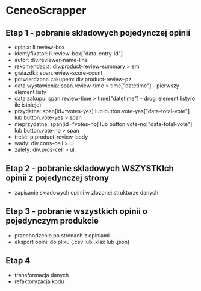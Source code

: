 # CeneoScrapper
## Etap 1 - pobranie składowych pojedynczej opinii
- opinia: li.review-box
- identyfikator: li.review-box["data-entry-id"]
- autor: div.reviewer-name-line
- rekomendacja: div.product-review-summary > em
- gwiazdki: span.review-score-count
- potwierdzona zakupem: div.product-review-pz
- data wystawienia: span.review-time > time["datetime"] - pierwszy element listy
- data zakupu: span.review-time > time["datetime"] - drugi element listy(o ile istnieje)
- przydatna: span[id=^votes-yes]
    lub        button.vote-yes["data-total-vote"]
    lub        button.vote-yes > span
- nieprzydatna: span[id=^votes-no]
    lub        button.vote-no["data-total-vote"]
    lub        button.vote-no > span
- treść: p.product-review-body
- wady: div.cons-cell > ul
- zalety: div.pros-cell > ul
## Etap 2 - pobranie skladowych WSZYSTKIch opinii z pojedynczej strony
- zapisanie składowych opinii w zlozonej strukturze danych
## Etap 3 - pobranie wszystkich opinii o pojedynczym produkcie
- przechodzenie po stronach z opiniami 
- eksport opinii do pliku (.csv lub .xlsx lub .json)
## Etap 4
- transformacja danych
- refaktoryzacja kodu
